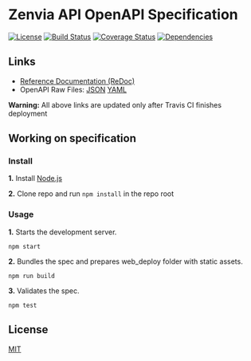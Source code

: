 # Zenvia API OpenAPI Specification

[![License](https://img.shields.io/github/license/zenvia/zenvia-openapi-spec.svg)](LICENSE.md)
[![Build Status](https://travis-ci.com/zenvia/zenvia-openapi-spec.svg?branch=master)](https://travis-ci.com/zenvia/zenvia-openapi-spec)
[![Coverage Status](https://coveralls.io/repos/github/zenvia/zenvia-openapi-spec/badge.svg?branch=master)](https://coveralls.io/github/zenvia/zenvia-openapi-spec?branch=master)
[![Dependencies](https://img.shields.io/david/zenvia/zenvia-openapi-spec.svg)](https://david-dm.org/zenvia/zenvia-openapi-spec)



## Links

- [Reference Documentation (ReDoc)](https://zenvia.github.io/zenvia-openapi-spec/)
- OpenAPI Raw Files: [JSON](https://zenvia.github.io/zenvia-openapi-spec/openapi.json) [YAML](https://zenvia.github.io/zenvia-openapi-spec/openapi.yaml)

**Warning:** All above links are updated only after Travis CI finishes deployment



## Working on specification

### Install

**1.** Install [Node.js](https://nodejs.org/)

**2.** Clone repo and run `npm install` in the repo root



### Usage

**1.** Starts the development server.

```shell
npm start
```

**2.** Bundles the spec and prepares web_deploy folder with static assets.

```shell
npm run build
```

**3.** Validates the spec.

```shell
npm test
```



## License

[MIT](LICENSE.md)
